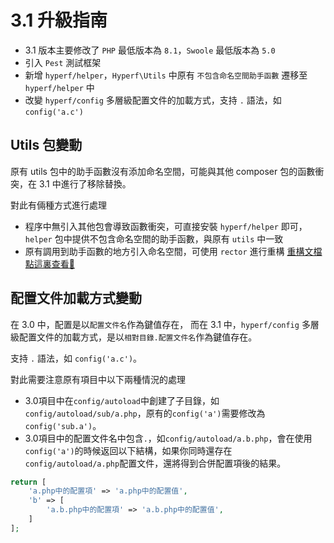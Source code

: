# 3.1 升級指南

- 3.1 版本主要修改了 `PHP` 最低版本為 `8.1`，`Swoole` 最低版本為 `5.0`
- 引入 `Pest` 測試框架
- 新增 `hyperf/helper`，`Hyperf\Utils` 中原有 `不包含命名空間助手函數` 遷移至 `hyperf/helper` 中
- 改變 `hyperf/config` 多層級配置文件的加載方式，支持 `.` 語法，如 `config('a.c')`

## Utils 包變動

原有 utils 包中的助手函數沒有添加命名空間，可能與其他 composer 包的函數衝突，在 3.1 中進行了移除替換。

對此有倆種方式進行處理

- 程序中無引入其他包會導致函數衝突，可直接安裝 `hyperf/helper` 即可，`helper` 包中提供不包含命名空間的助手函數，與原有 `utils` 中一致
- 原有調用到助手函數的地方引入命名空間，可使用 `rector` 進行重構 [重構文檔點這裏查看🔎](https://github.com/orgs/hyperf/discussions/5635)

## 配置文件加載方式變動

在 3.0 中，配置是以`配置文件名`作為鍵值存在， 而在 3.1 中，`hyperf/config` 多層級配置文件的加載方式，是以`相對目錄.配置文件名`作為鍵值存在。

支持 `.` 語法，如 `config('a.c')`。

對此需要注意原有項目中以下兩種情況的處理

- 3.0項目中在`config/autoload`中創建了子目錄，如`config/autoload/sub/a.php`，原有的`config('a')`需要修改為`config('sub.a')`。
- 3.0項目中的配置文件名中包含`.`，如`config/autoload/a.b.php`，會在使用`config('a')`的時候返回以下結構，如果你同時還存在`config/autoload/a.php`配置文件，還將得到合併配置項後的結果。
```php
return [
    'a.php中的配置項' => 'a.php中的配置值',
    'b' => [
        'a.b.php中的配置項' => 'a.b.php中的配置值',
    ]
];
```